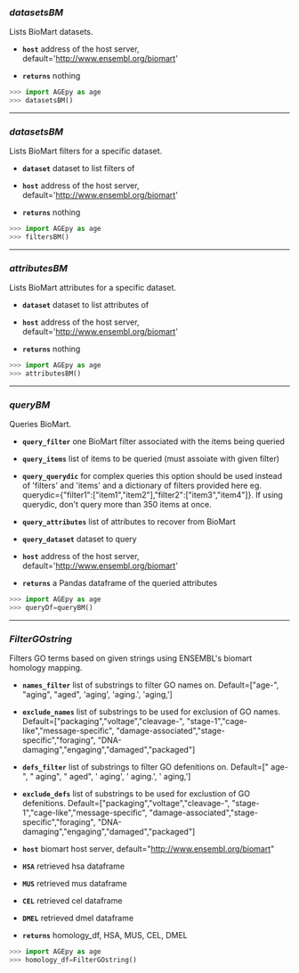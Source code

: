 ### ___datasetsBM___

Lists BioMart datasets.

* **`host`** address of the host server, default='http://www.ensembl.org/biomart'

* **`returns`** nothing

```python
>>> import AGEpy as age
>>> datasetsBM()
```
___

### ___datasetsBM___

Lists BioMart filters for a specific dataset.

* **`dataset`** dataset to list filters of
* **`host`** address of the host server, default='http://www.ensembl.org/biomart'

* **`returns`** nothing

```python
>>> import AGEpy as age
>>> filtersBM()

```
___

### ___attributesBM___

Lists BioMart attributes for a specific dataset.

* **`dataset`** dataset to list attributes of
* **`host`** address of the host server, default='http://www.ensembl.org/biomart'

* **`returns`** nothing

```python
>>> import AGEpy as age
>>> attributesBM()

```
___

### ___queryBM___

Queries BioMart.

* **`query_filter`** one BioMart filter associated with the items being queried
* **`query_items`** list of items to be queried (must assoiate with given filter)
* **`query_querydic`** for complex queries this option should be used instead of 'filters' and 'items' and a dictionary of filters provided here eg. querydic={"filter1":["item1","item2"],"filter2":["item3","item4"]}. If using querydic, don't query more than 350 items at once.
* **`query_attributes`** list of attributes to recover from BioMart
* **`query_dataset`** dataset to query
* **`host`** address of the host server, default='http://www.ensembl.org/biomart'

* **`returns`** a Pandas dataframe of the queried attributes

```python
>>> import AGEpy as age
>>> queryDf=queryBM()


```
___

### ___FilterGOstring___

Filters GO terms based on given strings using ENSEMBL's biomart homology mapping.

* **`names_filter`** list of substrings to filter GO names on. Default=["age-", "aging", "aged", 'aging', 'aging.', 'aging,']
* **`exclude_names`** list of substrings to be used for exclusion of GO names. Default=["packaging","voltage","cleavage-",
                       "stage-1","cage-like","message-specific",
                       "damage-associated","stage-specific","foraging",
                       "DNA-damaging","engaging","damaged","packaged"]
* **`defs_filter`** list of substrings to filter GO defenitions on. Default=[" age-", " aging", " aged", ' aging', ' aging.', ' aging,']
* **`exclude_defs`** list of substrings to be used for exclustion of GO defenitions. Default=["packaging","voltage","cleavage-",
                         "stage-1","cage-like","message-specific",
                         "damage-associated","stage-specific","foraging",
                         "DNA-damaging","engaging","damaged","packaged"]
* **`host`** biomart host server, default="http://www.ensembl.org/biomart"
* **`HSA`** retrieved hsa dataframe
* **`MUS`** retrieved mus dataframe
* **`CEL`** retrieved cel dataframe
* **`DMEL`** retrieved dmel dataframe

* **`returns`**  homology_df, HSA, MUS, CEL, DMEL

```python
>>> import AGEpy as age
>>> homology_df=FilterGOstring()


```
